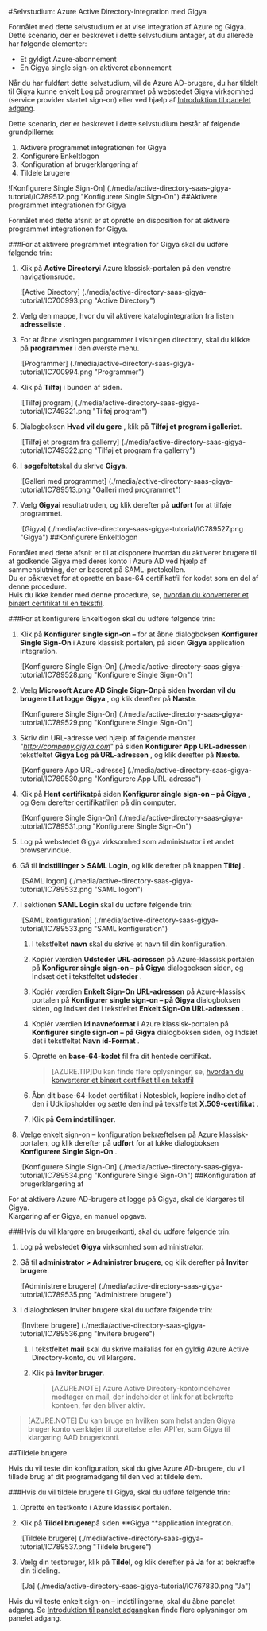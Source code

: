 <properties 
    pageTitle="Selvstudium: Azure Active Directory-integration med Gigya | Microsoft Azure" 
    description="Lær, hvordan du bruger Gigya med Azure Active Directory til at aktivere enkeltlogon, automatiseret klargøring og mere!" 
    services="active-directory" 
    authors="jeevansd"  
    documentationCenter="na" 
    manager="femila"/>
<tags 
    ms.service="active-directory" 
    ms.devlang="na" 
    ms.topic="article" 
    ms.tgt_pltfrm="na" 
    ms.workload="identity" 
    ms.date="09/01/2016" 
    ms.author="jeedes" />

#<a name="tutorial-azure-active-directory-integration-with-gigya"></a>Selvstudium: Azure Active Directory-integration med Gigya
  
Formålet med dette selvstudium er at vise integration af Azure og Gigya.  
Dette scenario, der er beskrevet i dette selvstudium antager, at du allerede har følgende elementer:

-   Et gyldigt Azure-abonnement
-   En Gigya single sign-on aktiveret abonnement
  
Når du har fuldført dette selvstudium, vil de Azure AD-brugere, du har tildelt til Gigya kunne enkelt Log på programmet på webstedet Gigya virksomhed (service provider startet sign-on) eller ved hjælp af [Introduktion til panelet adgang](active-directory-saas-access-panel-introduction.md).
  
Dette scenario, der er beskrevet i dette selvstudium består af følgende grundpillerne:

1.  Aktivere programmet integrationen for Gigya
2.  Konfigurere Enkeltlogon
3.  Konfiguration af brugerklargøring af
4.  Tildele brugere

![Konfigurere Single Sign-On] (./media/active-directory-saas-gigya-tutorial/IC789512.png "Konfigurere Single Sign-On")
##<a name="enabling-the-application-integration-for-gigya"></a>Aktivere programmet integrationen for Gigya
  
Formålet med dette afsnit er at oprette en disposition for at aktivere programmet integrationen for Gigya.

###<a name="to-enable-the-application-integration-for-gigya-perform-the-following-steps"></a>For at aktivere programmet integration for Gigya skal du udføre følgende trin:

1.  Klik på **Active Directory**i Azure klassisk-portalen på den venstre navigationsrude.

    ![Active Directory] (./media/active-directory-saas-gigya-tutorial/IC700993.png "Active Directory")

2.  Vælg den mappe, hvor du vil aktivere katalogintegration fra listen **adresseliste** .

3.  For at åbne visningen programmer i visningen directory, skal du klikke på **programmer** i den øverste menu.

    ![Programmer] (./media/active-directory-saas-gigya-tutorial/IC700994.png "Programmer")

4.  Klik på **Tilføj** i bunden af siden.

    ![Tilføj program] (./media/active-directory-saas-gigya-tutorial/IC749321.png "Tilføj program")

5.  Dialogboksen **Hvad vil du gøre** , klik på **Tilføj et program i galleriet**.

    ![Tilføj et program fra gallerry] (./media/active-directory-saas-gigya-tutorial/IC749322.png "Tilføj et program fra gallerry")

6.  I **søgefeltet**skal du skrive **Gigya**.

    ![Galleri med programmet] (./media/active-directory-saas-gigya-tutorial/IC789513.png "Galleri med programmet")

7.  Vælg **Gigya**i resultatruden, og klik derefter på **udført** for at tilføje programmet.

    ![Gigya] (./media/active-directory-saas-gigya-tutorial/IC789527.png "Gigya")
##<a name="configuring-single-sign-on"></a>Konfigurere Enkeltlogon
  
Formålet med dette afsnit er til at disponere hvordan du aktiverer brugere til at godkende Gigya med deres konto i Azure AD ved hjælp af sammenslutning, der er baseret på SAML-protokollen.  
Du er påkrævet for at oprette en base-64 certifikatfil for kodet som en del af denne procedure.  
Hvis du ikke kender med denne procedure, se, [hvordan du konverterer et binært certifikat til en tekstfil](http://youtu.be/PlgrzUZ-Y1o).

###<a name="to-configure-single-sign-on-perform-the-following-steps"></a>For at konfigurere Enkeltlogon skal du udføre følgende trin:

1.  Klik på **Konfigurer single sign-on –** for at åbne dialogboksen **Konfigurer Single Sign-On** i Azure klassisk portalen, på siden **Gigya** application integration.

    ![Konfigurere Single Sign-On] (./media/active-directory-saas-gigya-tutorial/IC789528.png "Konfigurere Single Sign-On")

2.  Vælg **Microsoft Azure AD Single Sign-On**på siden **hvordan vil du brugere til at logge Gigya** , og klik derefter på **Næste**.

    ![Konfigurere Single Sign-On] (./media/active-directory-saas-gigya-tutorial/IC789529.png "Konfigurere Single Sign-On")

3.  Skriv din URL-adresse ved hjælp af følgende mønster "*http://company.gigya.com*" på siden **Konfigurer App URL-adressen** i tekstfeltet **Gigya Log på URL-adressen** , og klik derefter på **Næste**.

    ![Konfigurere App URL-adresse] (./media/active-directory-saas-gigya-tutorial/IC789530.png "Konfigurere App URL-adresse")

4.  Klik på **Hent certifikat**på siden **Konfigurer single sign-on – på Gigya** , og Gem derefter certifikatfilen på din computer.

    ![Konfigurere Single Sign-On] (./media/active-directory-saas-gigya-tutorial/IC789531.png "Konfigurere Single Sign-On")

5.  Log på webstedet Gigya virksomhed som administrator i et andet browservindue.

6.  Gå til **indstillinger \> SAML Login**, og klik derefter på knappen **Tilføj** .

    ![SAML logon] (./media/active-directory-saas-gigya-tutorial/IC789532.png "SAML logon")

7.  I sektionen **SAML Login** skal du udføre følgende trin:

    ![SAML konfiguration] (./media/active-directory-saas-gigya-tutorial/IC789533.png "SAML konfiguration")

    1.  I tekstfeltet **navn** skal du skrive et navn til din konfiguration.
    2.  Kopiér værdien **Udsteder URL-adressen** på Azure-klassisk portalen på **Konfigurer single sign-on – på Gigya** dialogboksen siden, og Indsæt det i tekstfeltet **udsteder** .
    3.  Kopiér værdien **Enkelt Sign-On URL-adressen** på Azure-klassisk portalen på **Konfigurer single sign-on – på Gigya** dialogboksen siden, og Indsæt det i tekstfeltet **Enkelt Sign-On URL-adressen** .
    4.  Kopiér værdien **Id navneformat** i Azure klassisk-portalen på **Konfigurer single sign-on – på Gigya** dialogboksen siden, og Indsæt det i tekstfeltet **Navn id-Format** .
    5.  Oprette en **base-64-kodet** fil fra dit hentede certifikat.
        
        >[AZURE.TIP]Du kan finde flere oplysninger, se, [hvordan du konverterer et binært certifikat til en tekstfil](http://youtu.be/PlgrzUZ-Y1o)

    6.  Åbn dit base-64-kodet certifikat i Notesblok, kopiere indholdet af den i Udklipsholder og sætte den ind på tekstfeltet **X.509-certifikat** .
    7.  Klik på **Gem indstillinger**.

8.  Vælge enkelt sign-on – konfiguration bekræftelsen på Azure klassisk-portalen, og klik derefter på **udført** for at lukke dialogboksen **Konfigurere Single Sign-On** .

    ![Konfigurere Single Sign-On] (./media/active-directory-saas-gigya-tutorial/IC789534.png "Konfigurere Single Sign-On")
##<a name="configuring-user-provisioning"></a>Konfiguration af brugerklargøring af
  
For at aktivere Azure AD-brugere at logge på Gigya, skal de klargøres til Gigya.  
Klargøring af er Gigya, en manuel opgave.

###<a name="to-provision-a-user-accounts-perform-the-following-steps"></a>Hvis du vil klargøre en brugerkonti, skal du udføre følgende trin:

1.  Log på webstedet **Gigya** virksomhed som administrator.

2.  Gå til **administrator \> Administrer brugere**, og klik derefter på **Inviter brugere**.

    ![Administrere brugere] (./media/active-directory-saas-gigya-tutorial/IC789535.png "Administrere brugere")

3.  I dialogboksen Inviter brugere skal du udføre følgende trin:

    ![Invitere brugere] (./media/active-directory-saas-gigya-tutorial/IC789536.png "Invitere brugere")

    1.  I tekstfeltet **mail** skal du skrive mailalias for en gyldig Azure Active Directory-konto, du vil klargøre.
    2.  Klik på **Inviter bruger**.
    
        >[AZURE.NOTE] Azure Active Directory-kontoindehaver modtager en mail, der indeholder et link for at bekræfte kontoen, før den bliver aktiv.

>[AZURE.NOTE] Du kan bruge en hvilken som helst anden Gigya bruger konto værktøjer til oprettelse eller API'er, som Gigya til klargøring AAD brugerkonti.

##<a name="assigning-users"></a>Tildele brugere
  
Hvis du vil teste din konfiguration, skal du give Azure AD-brugere, du vil tillade brug af dit programadgang til den ved at tildele dem.

###<a name="to-assign-users-to-gigya-perform-the-following-steps"></a>Hvis du vil tildele brugere til Gigya, skal du udføre følgende trin:

1.  Oprette en testkonto i Azure klassisk portalen.

2.  Klik på **Tildel brugere**på siden **Gigya **application integration.

    ![Tildele brugere] (./media/active-directory-saas-gigya-tutorial/IC789537.png "Tildele brugere")

3.  Vælg din testbruger, klik på **Tildel**, og klik derefter på **Ja** for at bekræfte din tildeling.

    ![Ja] (./media/active-directory-saas-gigya-tutorial/IC767830.png "Ja")
  
Hvis du vil teste enkelt sign-on – indstillingerne, skal du åbne panelet adgang. Se [Introduktion til panelet adgang](active-directory-saas-access-panel-introduction.md)kan finde flere oplysninger om panelet adgang.